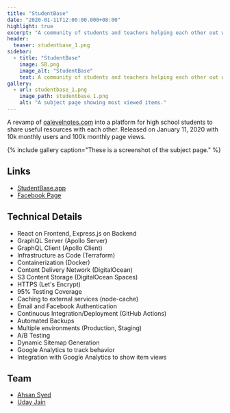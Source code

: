 ```yaml
---
title: "StudentBase"
date: "2020-01-11T12:00:00.000+08:00"
highlight: true
excerpt: "A community of students and teachers helping each other out with O and A Levels."
header:
  teaser: studentbase_1.png
sidebar:
  - title: "StudentBase"
    image: SB.png
    image_alt: "StudentBase"
    text: A community of students and teachers helping each other out with O and A Levels.
gallery:
  - url: studentbase_1.png
    image_path: studentbase_1.png
    alt: "A subject page showing most viewed items."
---
```


A revamp of [oalevelnotes.com](/work/oalevelnotes) into a platform for high school students to share useful resources with each other. Released on January 11, 2020 with 10k monthly users and 100k monthly page views.

{% include gallery caption="These is a screenshot of the subject page." %}

## Links

- [StudentBase.app](https://studentbase.app)
- [Facebook Page](https://fb.me/StudentBaseApp)

## Technical Details

- React on Frontend, Express.js on Backend
- GraphQL Server (Apollo Server)
- GraphQL Client (Apollo Client)
- Infrastructure as Code (Terraform)
- Containerization (Docker)
- Content Delivery Network (DigitalOcean)
- S3 Content Storage (DigitalOcean Spaces)
- HTTPS (Let's Encrypt)
- 95% Testing Coverage
- Caching to external services (node-cache)
- Email and Facebook Authentication
- Continuous Integration/Deployment (GitHub Actions)
- Automated Backups
- Multiple environments (Production, Staging)
- A/B Testing
- Dynamic Sitemap Generation
- Google Analytics to track behavior
- Integration with Google Analytics to show item views

## Team

- [Ahsan Syed](https://www.linkedin.com/in/ahsan-syed-930a2014a/)
- [Uday Jain](https://www.linkedin.com/in/uday-jain-862a40174/)
